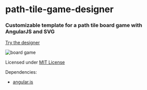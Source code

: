 path-tile-game-designer
=======================

### Customizable template for a path tile board game with AngularJS and SVG ###

[Try the designer](http://daign.github.io/path-tile-game-designer/)

![board game](./boardgame.jpg)

Licensed under [MIT License](https://github.com/daign/path-tile-game-designer/blob/master/LICENSE)

Dependencies:
* [angular.js](https://github.com/angular/angular.js)
